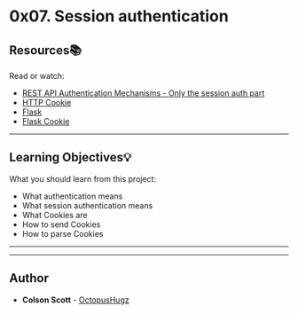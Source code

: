 # 0x07. Session authentication

## Resources:books:
Read or watch:
* [REST API Authentication Mechanisms - Only the session auth part](https://intranet.hbtn.io/rltoken/2BkSCmFq5HYwztDCQuAwvg)
* [HTTP Cookie](https://intranet.hbtn.io/rltoken/NMb6uXgVOVq0Tv7x_dbLEA)
* [Flask](https://intranet.hbtn.io/rltoken/D0AUceSjWti95ffW06MTHQ)
* [Flask Cookie](https://intranet.hbtn.io/rltoken/-TgSvgacXt556tD3bMFXcg)

---
## Learning Objectives:bulb:
What you should learn from this project:

* What authentication means
* What session authentication means
* What Cookies are
* How to send Cookies
* How to parse Cookies 

---
---

## Author
* **Colson Scott** - [OctopusHugz](https://github.com/OctopusHugz)
